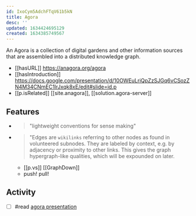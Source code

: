 ```yaml
---
id: IxoCym5AdchFTqV61b5kN
title: Agora
desc: ''
updated: 1634424695129
created: 1634385749567
---
```


An Agora is a collection of digital gardens and other information sources that are assembled into a distributed knowledge graph.

- [[hasURL]] https://anagora.org/agora
- [[hasIntroduction]] https://docs.google.com/presentation/d/10OWEuLriQpZzSJGq6vCSozZN4M34CNmEC1IrJxqk8xE/edit#slide=id.p
- [[p.isRelated]] [[site.anagora]], [[solution.agora-server]]

## Features

- >"lightweight conventions for sense making"
- >"Edges are `wikilinks` referring to other nodes as found in volunteered subnodes. They are labeled by context, e.g. by adjacency or proximity to other links. This gives the graph hypergraph-like qualities, which will be expounded on later.

    - [[p.vs]] [[GraphDown]]
    - push! pull!

## Activity

- [ ] #read [agora presentation](https://docs.google.com/presentation/d/10OWEuLriQpZzSJGq6vCSozZN4M34CNmEC1IrJxqk8xE/edit#slide=id.gb6e3bafbdf_19_31)
